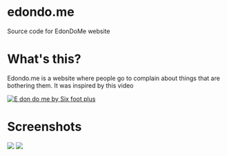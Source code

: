 # edondo.me
Source code for EdonDoMe website

# What's this?
Edondo.me is a website where people go to complain about things that are bothering them.
It was inspired by this video


[![E don do me by Six foot plus](https://github.com/othreecodes/edondo.me/raw/master/video.png)](https://youtu.be/vXpWvU9HKZs?t=3 "E don do me")

# Screenshots

<img src="https://github.com/othreecodes/edondo.me/raw/master/Screenshot%20from%202017-05-05%2008-48-23.png">

<img src="https://github.com/othreecodes/edondo.me/raw/master/Screenshot%20from%202017-06-23%2023-16-59.png">
